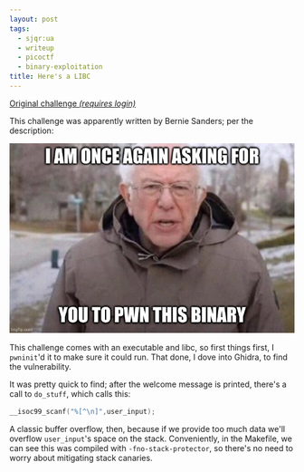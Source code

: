 ```yaml
---
layout: post
tags:
  - sjqr:ua
  - writeup
  - picoctf
  - binary-exploitation
title: Here's a LIBC
---
```


[Original challenge *(requires login)*](https://play.picoctf.org/practice/challenge/179)

This challenge was apparently written by Bernie Sanders; per the description:

![A picture of Bernie Sanders saying the totally real and authentic quote "I am once again asking for you to pwn this binary"](./bernie.jpg "okay maybe it's not actually Bernie but I can dream")

This challenge comes with an executable and libc, so first things first, I `pwninit`'d it to make sure it could run.
That done, I dove into Ghidra, to find the vulnerability.

It was pretty quick to find; after the welcome message is printed, there's a call to `do_stuff`, which calls this:

```c
__isoc99_scanf("%[^\n]",user_input);
```

A classic buffer overflow, then, because if we provide too much data we'll overflow `user_input`'s space on the stack.
Conveniently, in the Makefile, we can see this was compiled with `-fno-stack-protector`, so there's no need to worry about mitigating stack canaries.


